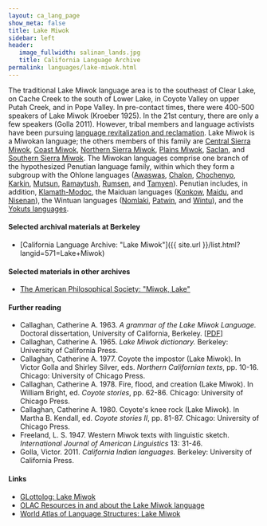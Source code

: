 ```yaml
---
layout: ca_lang_page
show_meta: false
title: Lake Miwok
sidebar: left
header:
   image_fullwidth: salinan_lands.jpg
   title: California Language Archive
permalink: languages/lake-miwok.html
---
```


The traditional Lake Miwok language area is to the southeast of Clear Lake, on Cache Creek to the south of Lower Lake, in Coyote Valley on upper Putah Creek, and in Pope Valley. In pre-contact times, there were 400-500 speakers of Lake Miwok (Kroeber 1925). In the 21st century, there are only a few speakers (Golla 2011). However, tribal members and language activists have been pursuing [language revitalization and reclamation](http://newsfromnativecalifornia.com/miwoklanguage/). Lake Miwok is a Miwokan language; the others members of this family are [Central Sierra Miwok](central-sierra-miwok.html), [Coast Miwok](coast-miwok.html), [Northern Sierra Miwok](northern-sierra-miwok.html), [Plains Miwok](plains-miwok.html), [Saclan](saclan.html), and [Southern Sierra Miwok](southern-sierra-miwok.html). The Miwokan languages comprise one branch of the hypothesized Penutian language family, within which they form a subgroup with the Ohlone languages ([Awaswas](awaswas.html), [Chalon](chalon.html), [Chochenyo](chochenyo.html), [Karkin](karkin.html), [Mutsun](mutsun.html), [Ramaytush](ramaytush.html), [Rumsen](rumsen.html), and [Tamyen](tamyen.html)). Penutian includes, in addition, [Klamath-Modoc](modoc.html), the Maiduan languages ([Konkow](konkow.html), [Maidu](maidu.html), and [Nisenan](nisenan.html)), the Wintuan languages ([Nomlaki](nomlaki.html), [Patwin](patwin.html), and [Wintu](wintu.html)), and the [Yokuts languages](yokuts.html).

#### Selected archival materials at Berkeley

* [California Language Archive: "Lake Miwok"]({{ site.url }}/list.html?langid=571=Lake+Miwok)

#### Selected materials in other archives

* [The American Philosophical Society: "Miwok, Lake"](https://indigenousguide.amphilsoc.org/search?search_api_fulltext=central%20sierra%20miwok&amp;f%5B0%5D=guide_language_content_title%3AMiwok%2C%20Lake)

#### Further reading

* Callaghan, Catherine A. 1963. *A grammar of the Lake Miwok Language.* Doctoral dissertation, University of California, Berkeley. [[PDF](https://escholarship.org/uc/item/9hr2605b)]
* Callaghan, Catherine A. 1965. *Lake Miwok dictionary.* Berkeley: University of California Press.
* Callaghan, Catherine A. 1977. Coyote the impostor (Lake Miwok). In Victor Golla and Shirley Silver, eds. *Northern Californian texts*, pp. 10-16. Chicago: University of Chicago Press.
* Callaghan, Catherine A. 1978. Fire, flood, and creation (Lake Miwok). In William Bright, ed. *Coyote stories*, pp. 62-86. Chicago: University of Chicago Press.
* Callaghan, Catherine A. 1980. Coyote's knee rock (Lake Miwok). In Martha B. Kendall, ed. *Coyote stories II*, pp. 81-87. Chicago: University of Chicago Press.
* Freeland, L. S. 1947. Western Miwok texts with linguistic sketch. *International Journal of American Linguistics* 13: 31-46.
* Golla, Victor. 2011. *California Indian languages.* Berkeley: University of California Press.

#### Links

* [GLottolog: Lake Miwok](https://glottolog.org/resource/languoid/id/lake1258)
* [OLAC Resources in and about the Lake Miwok language](http://www.language-archives.org/language/lmw)
* [World Atlas of Language Structures: Lake Miwok](http://wals.info/languoid/lect/wals_code_mwl)

